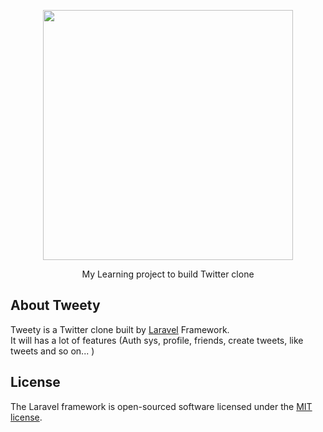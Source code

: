 <p align="center"><img src="https://img.icons8.com/cute-clipart/64/000000/twitter.png" width="400"></p>

<p align="center">
My Learning project to build Twitter clone
</p>

## About Tweety

Tweety is a Twitter clone built by [Laravel](Laravel.com) Framework.
<br/>
It will has a lot of features (Auth sys, profile, friends, create tweets, like tweets and so on... )

## License

The Laravel framework is open-sourced software licensed under the [MIT license](https://opensource.org/licenses/MIT).
